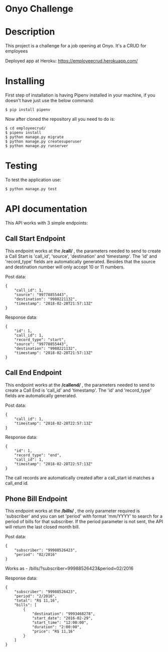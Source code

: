 # Onyo Challenge

# Description

This project is a challenge for a job opening at Onyo. It's a CRUD for employees

Deployed app at Heroku: https://employeecrud.herokuapp.com/
# Installing

First step of installation is having Pipenv installed in your machine, if you doesn't have just use the below command:

``` $ pip install pipenv ```

Now after cloned the repository all you need to do is:

```
$ cd employeecrud/
$ pipenv install
$ python manage.py migrate
$ python manage.py createsuperuser
$ python manage.py runserver
```

# Testing

To test the application use:

```$ python manage.py test```


# API documentation

This API works with 3 simple endpoints:

## Call Start Endpoint
This endpoint works at the **/call/** , the parameters needed to send to create a Call Start is 'call_id', 'source', 'destination' and 'timestamp'. The 'id' and 'record_type' fields are automatically generated.
Besides that the source and destination number will only accept 10 or 11 numbers.

Post data:
```
{
    "call_id": 1,
    "source": "99778855443",
    "destination": "9988221132",
    "timestamp": "2018-02-28T21:57:13Z"
}
```
Response data:
```
{
    "id": 1,
    "call_id": 1,
    "record_type": "start",
    "source": "99778855443",
    "destination": "9988221132",
    "timestamp": "2018-02-28T21:57:13Z"
}
```
## Call End Endpoint
This endpoint works at the **/callend/** , the parameters needed to send to create a Call End is 'call_id' and 'timestamp'. The 'id' and 'record_type' fields are automatically generated.

Post data:
```
{
    "call_id": 1,
    "timestamp": "2018-02-28T22:57:13Z"
}
```
Response data:
```
{
    "id": 1,
    "record_type": "end",
    "call_id": 1,
    "timestamp": "2018-02-28T22:57:13Z"
}
```
The call records are automatically created after a call_start id matches a call_end id.

## Phone Bill Endpoint
This endpoint works at the **/bills/** , the only parameter required is 'subscriber' and you can set 'period' with format 'mm/YYYY' to search for a period of bills for that subscriber. If the period parameter is not sent, the API will return the last closed month bill.


Post data:
```
{
    "subscriber": "99988526423",
    "period": "02/2016"
}
```
Works as - /bills/?subscriber=99988526423&period=02/2016

Response data:
```
{
    "subscriber": "99988526423",
    "period": "2/2016",
    "total": "R$ 11,16",
    "bills": [
        {
            "destination": "9993468278",
            "start_date": "2016-02-29",
            "start_time": "12:00:00",
            "duration": "2:00:00",
            "price": "R$ 11,16"
        }
    ]
}
```